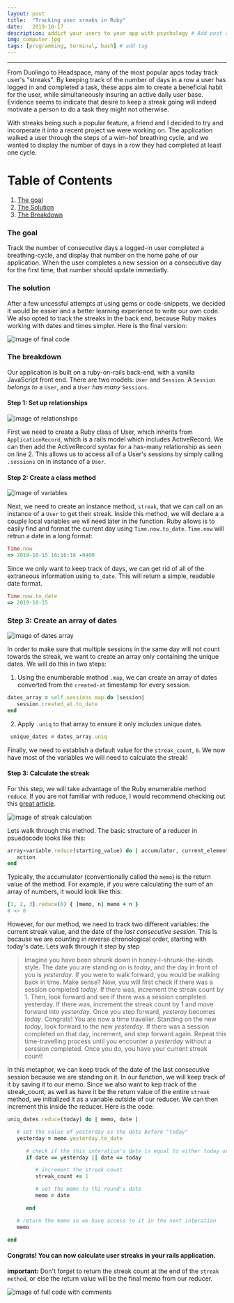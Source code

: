 ```yaml
---
layout: post
title:  "Tracking user sreaks in Ruby"
date:   2019-10-17
description: addict your users to your app with psychology # Add post description (optional)
img: computer.jpg
tags: [programming, terminal, bash] # add tag
---
```

---

From Duolingo to Headspace, many of the most popular apps today track user's "streaks". By keeping track of the number of days in a row a user has logged in and completed a task, these apps aim to create a beneficial habit for the user, while simultaneously insuring an active daily user base. Evidence seems to indicate that desire to keep a streak going will indeed motivate a person to do a task they might not otherwise.

With streaks being such a popular feature, a friend and I decided to try and incorperate it into a recent project we were working on. The application walked a user through the steps of a wim-hof breathing cycle, and we wanted to display the number of days in a row they had completed at least one cycle.

# Table of Contents
1. [The goal](#the-goal)
2. [The Solution](#the-solution)
3. [The Breakdown](#the-breakdown)

### The goal

Track the number of consecutive days a logged-in user completed a breathing-cycle, and display that number on the home pahe of our application. When the user completes a new session on a consecutive day for the first time, that number should update immediatly.

### The solution

After a few uncessful attempts at using gems or code-snippets, we decided it would be easier and a better learning experience to write our own code. We also opted to track the streaks in the back end, because Ruby makes working with dates and times simpler. Here is the final version:

![image of final code](../_site/assets/img/full-code.png)

### The breakdown

Our application is built on a ruby-on-rails back-end, with a vanilla JavaScript front end. There are two models: `User` and `Session`. A `Session` *belongs to* a `User`, and a `User` *has many* `Sessions`.

#### Step 1: Set up relationships

![image of relationships](../_site/assets/img/relationships.png)

First we need to create a Ruby class of User, which inherits from `ApplicationRecord`, which is a rails model which includes ActiveRecord. We can then add the ActiveRecord syntax for a has-many relationship as seen on line 2. This allows us to access all of a User's sessions by simply calling `.sessions` on in instance of a `User`.

#### Step 2: Create a class method

![image of variables](../_site/assets/img/instance-method.png)

Next, we need to create an instance method, `streak`, that we can call on an instance of a `User` to get their streak. Inside this method, we will declare a a couple local variables we wil need later in the function. Ruby allows is to easily find and format the current day using `Time.now.to_date`. `Time.now` will retrun a date in a long format:
```ruby
Time.now
=> 2019-10-15 16:16:16 -0400
```
Since we only want to keep track of days, we can get rid of all of the extraneous information using `to_date`. This will return a simple, readable date format.
```ruby
Time.now.to_date
=> 2019-10-15
```

### Step 3: Create an array of dates

![image of dates array](../_site/assets/img/unique-dates.png)

In order to make sure that multiple sessions in the same day will not count towards the streak, we want to create an array only containing the unique dates. We will do this in two steps:

   1. Using the enumberable method `.map`, we can create an array of dates converted from the `created-at` timestamp for every session.

```ruby
dates_array = self.sessions.map do |session|
   session.created_at.to_date
end
 ```

   2. Apply `.uniq` to that array to ensure it only includes unique dates.

```ruby
 unique_dates = dates_array.uniq
 ```

Finally, we need to establish a default value for the `streak_count`, `0`. We now have most of the variables we will need to calculate the streak!

#### Step 3: Calculate the streak

For this step, we will take advantage of the Ruby enumerable method `reduce`. If you are not familiar with reduce, I would recommend checking out this [great article](https://mixandgo.com/learn/what-is-a-ruby-reducer).

![image of streak calculation](../_site/assets/img/calculate-streak.png)

Lets walk through this method. The basic structure of a reducer in psuedocode looks like this:

```ruby
array-variable.reduce(starting_value) do | accumulator, current_element |
   action
end
```

Typically, the accumulator (conventionally called the `memo`) is the return value of the method. For example, if you were calculating the sum of an array of numbers, it would look like this:

```ruby
[1, 2, 3].reduce(0) { |memo, n| memo + n }
# => 6
```

However, for our method, we need to track two different variables: the current streak value, and the date of the *last consecutive session*. This is because we are counting in reverse chronological order, starting with today's date. Lets walk through it step by step

>Imagine you have been shrunk down in honey-I-shrunk-the-kinds style.  The date you are standing on is *today*, and the day in front of you is *yesterday*. If you were to walk forward, you would be walking back in time. Make sense? Now, you will first check if there was a session completed *today*. If there was, increment the streak count by 1. Then, look forward and see if there was a session completed yesterday. If there was, increment the streak count by 1 and move forward into *yesterday*. Once you step forward, *yesteray* becomes *today*. Congrats! You are now a time traveller. Standing on the new *today*, look forward to the new *yesterday*. If there was a session completed on that day, increment, and step forward again. Repeat this time-travelling process until you encounter a *yesterday* without a serssion completed. Once you do, you have your current streak count!

In this metaphor, we can keep track of the date of the last consecutive session because we are standing on it. In our function, we will keep track of it by saving it to our memo. Since we also want to kep track of the streak_count, as well as have it be the return value of the entire `streak` method, we initialized it as a variable outside of our reducer. We can then increment this inside the reducer. Here is the code:

```ruby
uniq_dates.reduce(today) do | memo, date |

   # set the value of yesterday as the date before "today"
   yesterday = memo.yesterday.to_date

      # check if the this interation's date is equal to either today or yesterday
      if date == yesterday || date == today

         # increment the streak count
         streak_count += 1

         # set the memo to thi round's date
         memo = date

      end

   # return the memo so we have access to it in the next interation
   memo

end
```


#### Congrats! You can now calculate user streaks in your rails application.

**important:** Don't forget to return the streak count at the end of the `streak method`, or else the return value will be the final memo from our reducer.

![image of full code with comments](../_site/assets/img/full-code-comments.png)
